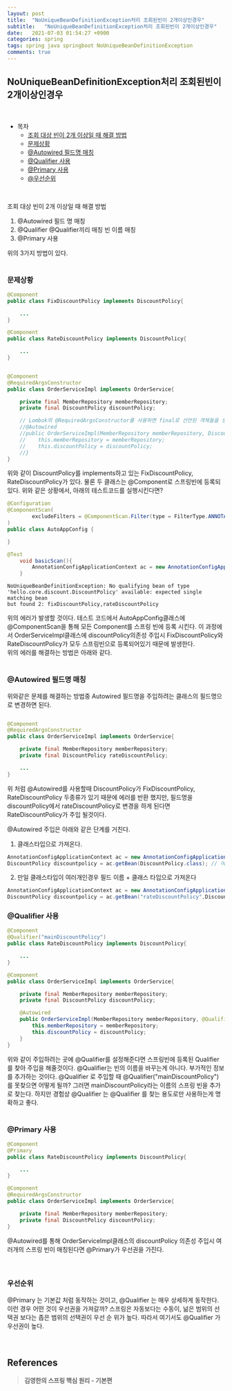 ```yaml
---
layout: post
title:  "NoUniqueBeanDefinitionException처리 조회된빈이 2개이상인경우"
subtitle:   "NoUniqueBeanDefinitionException처리 조회된빈이 2개이상인경우"
date:   2021-07-03 01:54:27 +0900
categories: spring
tags: spring java springboot NoUniqueBeanDefinitionException
comments: true
---
```


## NoUniqueBeanDefinitionException처리 조회된빈이 2개이상인경우
<br>

- 목차
	- [조회 대상 빈이 2개 이상일 때 해결 방법](#조회-대상-빈이-2개-이상일-때-해결-방법) 
	- [문제상황](#문제상황)
	- [@Autowired 필드명 매칭](#@Autowired-필드명-매칭) 
	- [@Qualifier 사용](#@Qualifier-사용) 
	- [@Primary 사용](#@Primary-사용) 
	- [@우선순위](#우선순위) 

<br>

조회 대상 빈이 2개 이상일 때 해결 방법
1. @Autowired 필드 명 매칭
2. @Qualifier @Qualifier끼리 매칭 빈 이름 매칭
3. @Primary 사용

위의 3가지 방법이 있다.
<br><br>

### 문제상황
```java
@Component
public class FixDiscountPolicy implements DiscountPolicy{

    ...
}
```

```java
@Component
public class RateDiscountPolicy implements DiscountPolicy{

    ...
}
```

```java

@Component
@RequiredArgsConstructor
public class OrderServiceImpl implements OrderService{

    private final MemberRepository memberRepository;
    private final DiscountPolicy discountPolicy;

    // Lombok의 @RequiredArgsConstructor를 사용하면 final로 선언된 객체들을 생성자로 만들어 준다. @RequiredArgsConstructor 애노테이션은 아래 코드와 같다.
    //@Autowired
    //public OrderServiceImpl(MemberRepository memberRepository, DiscountPolicy //discountPolicy) {
    //    this.memberRepository = memberRepository;
    //    this.discountPolicy = discountPolicy;
    //}
}
```

위와 같이 DiscountPolicy를 implements하고 있는 FixDiscountPolicy, RateDiscountPolicy가 있다. 물론 두 클래스는 @Component로 스프링빈에 등록되있다.
위와 같은 상황에서, 아래의 테스트코드를 실행시킨다면?

```java
@Configuration
@ComponentScan(
        excludeFilters = @ComponentScan.Filter(type = FilterType.ANNOTATION, classes = Configuration.class)
)
public class AutoAppConfig {

}
```
```java
@Test
    void basicScan(){
        AnnotationConfigApplicationContext ac = new AnnotationConfigApplicationContext(AutoAppConfig.class);
    }
```

```
NoUniqueBeanDefinitionException: No qualifying bean of type 
'hello.core.discount.DiscountPolicy' available: expected single matching bean 
but found 2: fixDiscountPolicy,rateDiscountPolicy
```
위의 에러가 발생할 것이다. 테스트 코드에서 AutoAppConfig클래스에 @ComponentScan을 통해 모든 Component를 스프링 빈에 등록 시킨다. 이 과정에서 OrderServiceImpl클래스에 discountPolicy의존성 주입시 FixDiscountPolicy와 RateDiscountPolicy가 모두 스프링빈으로 등록되어있기 때문에 발생한다.
<br> 위의 에러를 해결하는 방법은 아래와 같다.
<br><br>

### @Autowired 필드명 매칭
위와같은 문제를 해결하는 방법중 Autowired 필드명을 주입하려는 클래스의 필드명으로 변경하면 된다.

```java

@Component
@RequiredArgsConstructor
public class OrderServiceImpl implements OrderService{

    private final MemberRepository memberRepository;
    private final DiscountPolicy rateDiscountPolicy;

    ...
}
```

위 처럼 @Autowired를 사용할때 DiscountPolicy가 FixDiscountPolicy, RateDiscountPolicy 두종류가 있기 때문에 에러를 반환 했지만, 필드명을 discountPolicy에서 rateDiscountPolicy로 변경을 하게 된다면 RateDiscountPolicy가 주입 될것이다.

@Autowired 주입은 아래와 같은 단계를 거친다.
1. 클래스타입으로 가져온다.<br>
```java
AnnotationConfigApplicationContext ac = new AnnotationConfigApplicationContext(AppConfig.class);
DiscountPolicy discountpolicy = ac.getBean(DiscountPolicy.class); // 여기서 스프링빈에 2개가 등록되어 있어 중복 에러 발생
```
2. 만일 클래스타입이 여러개인경우 필드 이름 + 클래스 타입으로 가져온다<br>
```java
AnnotationConfigApplicationContext ac = new AnnotationConfigApplicationContext(AppConfig.class);
DiscountPolicy discountpolicy = ac.getBean("rateDiscountPolicy",DiscountPolicy.class);  //  정확히 RateDiscountPolicy를 스프링빈에서 찾아서 가져온다
```

### @Qualifier 사용

```java
@Component
@Qualifier("mainDiscountPolicy")
public class RateDiscountPolicy implements DiscountPolicy{

    ...
}
```
```java
@Component
public class OrderServiceImpl implements OrderService{

    private final MemberRepository memberRepository;
    private final DiscountPolicy discountPolicy;

    @Autowired
    public OrderServiceImpl(MemberRepository memberRepository, @Qualifier("mainDiscountPolicy") DiscountPolicy discountPolicy) {
        this.memberRepository = memberRepository;
        this.discountPolicy = discountPolicy;
    }
}
```

위와 같이 주입하려는 곳에 @Qualifier를 설정해준다면 스프링빈에 등록된 Qualifier를 찾아 주입을 해줄것이다. @Qualifier는 빈의 이름을 바꾸는게 아니다. 부가적인 정보를 추가하는 것이다. 
@Qualifier 로 주입할 때 @Qualifier("mainDiscountPolicy") 를 못찾으면 어떻게 될까? 그러면 
mainDiscountPolicy라는 이름의 스프링 빈을 추가로 찾는다. 하지만 경험상 @Qualifier 는
@Qualifier 를 찾는 용도로만 사용하는게 명확하고 좋다.
<br><br>

### @Primary 사용
```java
@Component
@Primary
public class RateDiscountPolicy implements DiscountPolicy{

    ...
}
```
```java
@Component
@RequiredArgsConstructor
public class OrderServiceImpl implements OrderService{

    private final MemberRepository memberRepository;
    private final DiscountPolicy discountPolicy;
}
```

@Autowired를 통해 OrderServiceImpl클래스의 discountPolicy 의존성 주입시 여러개의 스프링 빈이 매칭된다면 @Primary가 우선권을 가진다.
<br><br><br>

### 우선순위
@Primary 는 기본값 처럼 동작하는 것이고, @Qualifier 는 매우 상세하게 동작한다. 이런 경우 어떤 것이
우선권을 가져갈까? 스프링은 자동보다는 수동이, 넒은 범위의 선택권 보다는 좁은 범위의 선택권이 우선 순
위가 높다. 따라서 여기서도 @Qualifier 가 우선권이 높다.
<br><br><br>
## References

> __김영한의 스프링 핵심 원리 - 기본편__